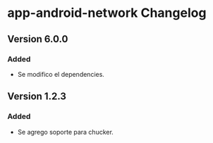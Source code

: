 # app-android-network Changelog

## Version 6.0.0
### Added
- Se modifico el dependencies.

## Version 1.2.3
### Added
- Se agrego soporte para chucker.